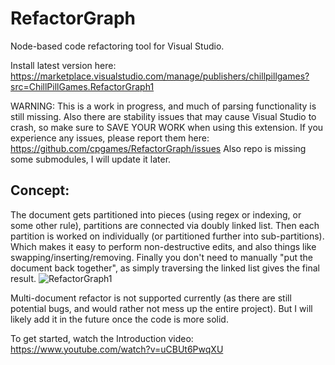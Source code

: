 
# RefactorGraph

Node-based code refactoring tool for Visual Studio.

Install latest version here: https://marketplace.visualstudio.com/manage/publishers/chillpillgames?src=ChillPillGames.RefactorGraph1

WARNING: This is a work in progress, and much of parsing functionality is still missing. Also there are stability issues that may cause Visual Studio to crash, so make sure to SAVE YOUR WORK when using this extension. If you experience any issues, please report them here: https://github.com/cpgames/RefactorGraph/issues 
Also repo is missing some submodules, I will update it later.

## Concept:  

The document gets partitioned into pieces (using regex or indexing, or some other rule), partitions are connected via doubly linked list.
Then each partition is worked on individually (or partitioned further into sub-partitions). Which makes it easy to perform non-destructive edits, and also things like swapping/inserting/removing.
Finally you don't need to manually "put the document back together", as simply traversing the linked list gives the final result.
![RefactorGraph1](https://user-images.githubusercontent.com/49317353/175238323-a6287e3a-1afe-4d93-87ee-de55f2479cbb.png)

Multi-document refactor is not supported currently (as there are still potential bugs, and would rather not mess up the entire project). But I will likely add it in the future once the code is more solid.

To get started, watch the Introduction video: https://www.youtube.com/watch?v=uCBUt6PwqXU
